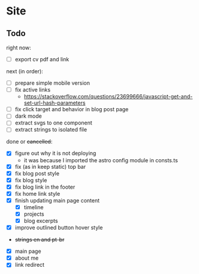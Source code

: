 # Site

## Todo

right now:

- [ ] export cv pdf and link

next (in order):

- [ ] prepare simple mobile version
- [ ] fix active links
  - https://stackoverflow.com/questions/23699666/javascript-get-and-set-url-hash-parameters
- [ ] fix click target and behavior in blog post page
- [ ] dark mode
- [ ] extract svgs to one component
- [ ] extract strings to isolated file

done or ~~cancelled~~:

- [x] figure out why it is not deploying
  - it was because I imported the astro config module in consts.ts
- [x] fix (as in keep static) top bar
- [x] fix blog post style
- [x] fix blog style
- [x] fix blog link in the footer
- [x] fix home link style
- [x] finish updating main page content
  - [x] timeline
  - [x] projects
  - [x] blog excerpts
- [x] improve outlined button hover style
- ~~strings en and pt-br~~
- [x] main page
- [x] about me
- [x] link redirect
